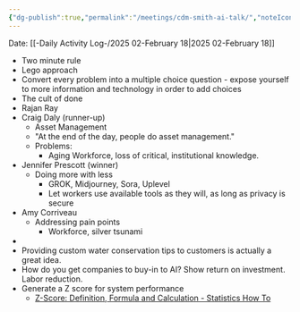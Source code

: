 ```yaml
---
{"dg-publish":true,"permalink":"/meetings/cdm-smith-ai-talk/","noteIcon":"","created":"2025-07-07T14:23:45.972-05:00"}
---
```


Date: [[-Daily Activity Log-/2025 02-February 18\|2025 02-February 18]]

- Two minute rule
- Lego approach
- Convert every problem into a multiple choice question - expose yourself to more information and technology in order to add choices
- The cult of done
- Rajan Ray
- Craig Daly (runner-up)
	- Asset Management
	- "At the end of the day, people do asset management."
	- Problems:
		- Aging Workforce, loss of critical, institutional knowledge.
- Jennifer Prescott (winner)
	- Doing more with less
		- GROK, Midjourney, Sora, Uplevel
		- Let workers use available tools as they will, as long as privacy is secure
- Amy Corriveau
	- Addressing pain points
		- Workforce, silver tsunami
- 
- Providing custom water conservation tips to customers is actually a great idea.
- How do you get companies to buy-in to AI? Show return on investment. Labor reduction.
- Generate a Z score for system performance
	- [Z-Score: Definition, Formula and Calculation - Statistics How To](https://www.statisticshowto.com/probability-and-statistics/z-score/)